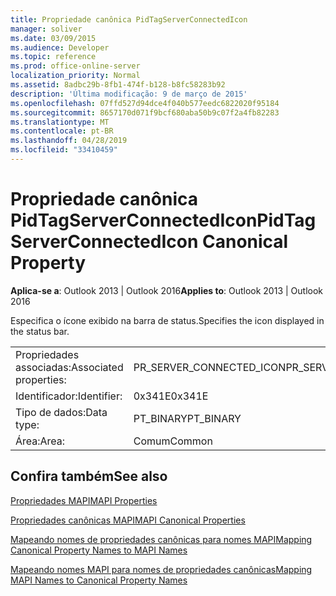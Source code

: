 ```yaml
---
title: Propriedade canônica PidTagServerConnectedIcon
manager: soliver
ms.date: 03/09/2015
ms.audience: Developer
ms.topic: reference
ms.prod: office-online-server
localization_priority: Normal
ms.assetid: 8adbc29b-8fb1-474f-b128-b8fc58283b92
description: 'Última modificação: 9 de março de 2015'
ms.openlocfilehash: 07ffd527d94dce4f040b577eedc6822020f95184
ms.sourcegitcommit: 8657170d071f9bcf680aba50b9c07f2a4fb82283
ms.translationtype: MT
ms.contentlocale: pt-BR
ms.lasthandoff: 04/28/2019
ms.locfileid: "33410459"
---
```

# <a name="pidtagserverconnectedicon-canonical-property"></a><span data-ttu-id="4e8d7-103">Propriedade canônica PidTagServerConnectedIcon</span><span class="sxs-lookup"><span data-stu-id="4e8d7-103">PidTagServerConnectedIcon Canonical Property</span></span>

  
  
<span data-ttu-id="4e8d7-104">**Aplica-se a**: Outlook 2013 | Outlook 2016</span><span class="sxs-lookup"><span data-stu-id="4e8d7-104">**Applies to**: Outlook 2013 | Outlook 2016</span></span> 
  
<span data-ttu-id="4e8d7-105">Especifica o ícone exibido na barra de status.</span><span class="sxs-lookup"><span data-stu-id="4e8d7-105">Specifies the icon displayed in the status bar.</span></span>
  
|||
|:-----|:-----|
|<span data-ttu-id="4e8d7-106">Propriedades associadas:</span><span class="sxs-lookup"><span data-stu-id="4e8d7-106">Associated properties:</span></span>  <br/> |<span data-ttu-id="4e8d7-107">PR_SERVER_CONNECTED_ICON</span><span class="sxs-lookup"><span data-stu-id="4e8d7-107">PR_SERVER_CONNECTED_ICON</span></span>  <br/> |
|<span data-ttu-id="4e8d7-108">Identificador:</span><span class="sxs-lookup"><span data-stu-id="4e8d7-108">Identifier:</span></span>  <br/> |<span data-ttu-id="4e8d7-109">0x341E</span><span class="sxs-lookup"><span data-stu-id="4e8d7-109">0x341E</span></span>  <br/> |
|<span data-ttu-id="4e8d7-110">Tipo de dados:</span><span class="sxs-lookup"><span data-stu-id="4e8d7-110">Data type:</span></span>  <br/> |<span data-ttu-id="4e8d7-111">PT_BINARY</span><span class="sxs-lookup"><span data-stu-id="4e8d7-111">PT_BINARY</span></span>  <br/> |
|<span data-ttu-id="4e8d7-112">Área:</span><span class="sxs-lookup"><span data-stu-id="4e8d7-112">Area:</span></span>  <br/> |<span data-ttu-id="4e8d7-113">Comum</span><span class="sxs-lookup"><span data-stu-id="4e8d7-113">Common</span></span>  <br/> |
   
## <a name="see-also"></a><span data-ttu-id="4e8d7-114">Confira também</span><span class="sxs-lookup"><span data-stu-id="4e8d7-114">See also</span></span>



[<span data-ttu-id="4e8d7-115">Propriedades MAPI</span><span class="sxs-lookup"><span data-stu-id="4e8d7-115">MAPI Properties</span></span>](mapi-properties.md)
  
[<span data-ttu-id="4e8d7-116">Propriedades canônicas MAPI</span><span class="sxs-lookup"><span data-stu-id="4e8d7-116">MAPI Canonical Properties</span></span>](mapi-canonical-properties.md)
  
[<span data-ttu-id="4e8d7-117">Mapeando nomes de propriedades canônicas para nomes MAPI</span><span class="sxs-lookup"><span data-stu-id="4e8d7-117">Mapping Canonical Property Names to MAPI Names</span></span>](mapping-canonical-property-names-to-mapi-names.md)
  
[<span data-ttu-id="4e8d7-118">Mapeando nomes MAPI para nomes de propriedades canônicas</span><span class="sxs-lookup"><span data-stu-id="4e8d7-118">Mapping MAPI Names to Canonical Property Names</span></span>](mapping-mapi-names-to-canonical-property-names.md)

